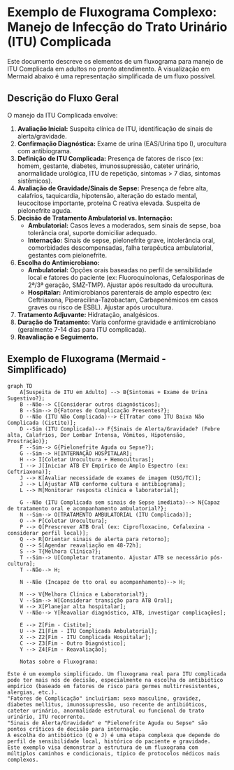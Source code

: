# Exemplo de Fluxograma Complexo: Manejo de Infecção do Trato Urinário (ITU) Complicada

Este documento descreve os elementos de um fluxograma para manejo de ITU Complicada em adultos no pronto atendimento. A visualização em Mermaid abaixo é uma representação simplificada de um fluxo possível.

## Descrição do Fluxo Geral

O manejo da ITU Complicada envolve:

1.  **Avaliação Inicial:** Suspeita clínica de ITU, identificação de sinais de alerta/gravidade.
2.  **Confirmação Diagnóstica:** Exame de urina (EAS/Urina tipo I), urocultura com antibiograma.
3.  **Definição de ITU Complicada:** Presença de fatores de risco (ex: homem, gestante, diabetes, imunossupressão, cateter urinário, anormalidade urológica, ITU de repetição, sintomas > 7 dias, sintomas sistêmicos).
4.  **Avaliação de Gravidade/Sinais de Sepse:** Presença de febre alta, calafrios, taquicardia, hipotensão, alteração do estado mental, leucocitose importante, proteína C reativa elevada. Suspeita de pielonefrite aguda.
5.  **Decisão de Tratamento Ambulatorial vs. Internação:**
    - **Ambulatorial:** Casos leves a moderados, sem sinais de sepse, boa tolerância oral, suporte domiciliar adequado.
    - **Internação:** Sinais de sepse, pielonefrite grave, intolerância oral, comorbidades descompensadas, falha terapêutica ambulatorial, gestantes com pielonefrite.
6.  **Escolha do Antimicrobiano:**
    - **Ambulatorial:** Opções orais baseadas no perfil de sensibilidade local e fatores do paciente (ex: Fluoroquinolonas, Cefalosporinas de 2ª/3ª geração, SMZ-TMP). Ajustar após resultado da urocultura.
    - **Hospitalar:** Antimicrobianos parenterais de amplo espectro (ex: Ceftriaxona, Piperacilina-Tazobactam, Carbapenêmicos em casos graves ou risco de ESBL). Ajustar após urocultura.
7.  **Tratamento Adjuvante:** Hidratação, analgésicos.
8.  **Duração do Tratamento:** Varia conforme gravidade e antimicrobiano (geralmente 7-14 dias para ITU complicada).
9.  **Reavaliação e Seguimento.**

## Exemplo de Fluxograma (Mermaid - Simplificado)

```mermaid
graph TD
    A[Suspeita de ITU em Adulto] --> B{Sintomas + Exame de Urina Sugestivo?};
    B --Não--> C[Considerar outros diagnósticos];
    B --Sim--> D{Fatores de Complicação Presentes?};
    D --Não (ITU Não Complicada)--> E[Tratar como ITU Baixa Não Complicada (Cistite)];
    D --Sim (ITU Complicada)--> F{Sinais de Alerta/Gravidade? (Febre alta, Calafrios, Dor Lombar Intensa, Vômitos, Hipotensão, Prostração)};
    F --Sim--> G{Pielonefrite Aguda ou Sepse?};
    G --Sim--> H[INTERNAÇÃO HOSPITALAR];
    H --> I[Coletar Urocultura + Hemoculturas];
    I --> J[Iniciar ATB EV Empírico de Amplo Espectro (ex: Ceftriaxona)];
    J --> K[Avaliar necessidade de exames de imagem (USG/TC)];
    J --> L[Ajustar ATB conforme cultura e antibiograma];
    L --> M[Monitorar resposta clínica e laboratorial];

    G --Não (ITU Complicada sem sinais de Sepse imediata)--> N{Capaz de tratamento oral e acompanhamento ambulatorial?};
    N --Sim--> O[TRATAMENTO AMBULATORIAL (ITU Complicada)];
    O --> P[Coletar Urocultura];
    P --> Q[Prescrever ATB Oral (ex: Ciprofloxacino, Cefalexina - considerar perfil local)];
    Q --> R[Orientar sinais de alerta para retorno];
    Q --> S[Agendar reavaliação em 48-72h];
    S --> T{Melhora Clínica?};
    T --Sim--> U[Completar tratamento. Ajustar ATB se necessário pós-cultura];
    T --Não--> H;

    N --Não (Incapaz de tto oral ou acompanhamento)--> H;

    M --> V{Melhora Clínica e Laboratorial?};
    V --Sim--> W[Considerar transição para ATB Oral];
    W --> X[Planejar alta hospitalar];
    V --Não--> Y[Reavaliar diagnóstico, ATB, investigar complicações];

    E --> Z[Fim - Cistite];
    U --> Z1[Fim - ITU Complicada Ambulatorial];
    X --> Z2[Fim - ITU Complicada Hospitalar];
    C --> Z3[Fim - Outro Diagnóstico];
    Y --> Z4[Fim - Reavaliação];

    Notas sobre o Fluxograma:

Este é um exemplo simplificado. Um fluxograma real para ITU complicada pode ter mais nós de decisão, especialmente na escolha do antibiótico empírico (baseado em fatores de risco para germes multirresistentes, alergias, etc.).
"Fatores de Complicação" incluiriam: sexo masculino, gravidez, diabetes mellitus, imunossupressão, uso recente de antibióticos, cateter urinário, anormalidade estrutural ou funcional do trato urinário, ITU recorrente.
"Sinais de Alerta/Gravidade" e "Pielonefrite Aguda ou Sepse" são pontos críticos de decisão para internação.
A escolha do antibiótico (Q e J) é uma etapa complexa que depende do perfil de sensibilidade local, histórico do paciente e gravidade.
Este exemplo visa demonstrar a estrutura de um fluxograma com múltiplos caminhos e condicionais, típico de protocolos médicos mais complexos.
```
